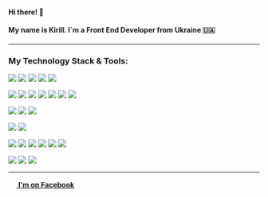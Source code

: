 #### Hi there! 👋
#### My name is Kirill. I`m a Front End Developer from Ukraine 🇺🇦
___

### My Technology Stack & Tools:
<p>
   <img src="https://img.shields.io/badge/javascript-F7DF1E?style=for-the-badge&logo=JavaScript&logoColor=black"/>
   <img src="https://img.shields.io/badge/React-gray?style=for-the-badge&logo=React&logoColor=ЦВЕТ ЛОГОТИПА"/>
   <img src="https://img.shields.io/badge/Typescript-007acc?style=for-the-badge&logo=Typescript&logoColor=white"/>
   <img src="https://img.shields.io/badge/Redux-764ABC?style=for-the-badge&logo=Redux&logoColor=white"/>
   <img src="https://img.shields.io/badge/Next.js-000000?style=for-the-badge&logo=Next.js&logoColor=white"/>
</p>

<p>
   <img src="https://img.shields.io/badge/HTML5-000000?style=for-the-badge&logo=html5&logoColor=#000000"/>
   <img src="https://img.shields.io/badge/css3-000000?style=for-the-badge&logo=css3&logoColor=1572B6"/>
   <img src="https://img.shields.io/badge/sass-CC6699?style=for-the-badge&logo=sass&logoColor=white"/>
   <img src="https://img.shields.io/badge/Material UI-007FFF?style=for-the-badge&logo=MUI&logoColor=white"/>
   <img src="https://img.shields.io/badge/Chakra UI-319795?style=for-the-badge&logo=Chakra UI&logoColor=white"/>
   <img src="https://img.shields.io/badge/styled--components-DB7093?style=for-the-badge&logo=Chakra UI&logoColor=white"/>
   <img src="https://img.shields.io/badge/figma-F24E1E?style=for-the-badge&logo=figma&logoColor=white"/>
</p>

<p>
   <img src="https://img.shields.io/badge/git-F05032?style=for-the-badge&logo=git&logoColor=white"/>
   <img src="https://img.shields.io/badge/github-181717?style=for-the-badge&logo=github&logoColor=white"/>
   <img src="https://img.shields.io/badge/gitlab-6A5ACD?style=for-the-badge&logo=gitlab&logoColor=white"/>
</p>

<p>
   <img src="https://img.shields.io/badge/jest-39ab37?style=for-the-badge&logo=jest&logoColor=913e56"/>
   <img src="https://img.shields.io/badge/cypress-162332?style=for-the-badge&logo=cypress&logoColor=white"/>
</p>

<p>
   <img src="https://img.shields.io/badge/axios-5A29E4?style=for-the-badge&logo=axios&logoColor=white"/>
   <img src="https://img.shields.io/badge/react router-black?style=for-the-badge&logo=reactrouter&logoColor=CA4245"/>
   <img src="https://img.shields.io/badge/i18next-26A69A?style=for-the-badge&logo=i18next&logoColor=white"/>
   <img src="https://img.shields.io/badge/BigCommerce-121118?style=for-the-badge&logo=BigCommerce&logoColor=white"/>
   <img src="https://img.shields.io/badge/codewars-B1361E?style=for-the-badge&logo=codewars&logoColor=white"/>
   <img src="https://img.shields.io/badge/mockapi-black?style=for-the-badge&logo=&logoColor=white"/>
</p>

<p>
   <img src="https://img.shields.io/badge/slack-4A154B?style=for-the-badge&logo=slack&logoColor=white"/>
   <img src="https://img.shields.io/badge/trello-0052CC?style=for-the-badge&logo=trello&logoColor=white"/>
   <img src="https://img.shields.io/badge/asana-273347?style=for-the-badge&logo=asana&logoColor=white"/>
</p>

___

[<img src="https://upload.wikimedia.org/wikipedia/commons/thumb/0/05/Facebook_Logo_%282019%29.png/1200px-Facebook_Logo_%282019%29.png" width="16px"/>  **I'm on Facebook**  ](https://www.facebook.com/kiril.larionov/ "link to my Facebook page")
